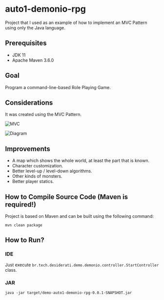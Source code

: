 # auto1-demonio-rpg

Project that I used as an example of how to implement an MVC Pattern using only the Java language.

## Prerequisites

* JDK 11
* Apache Maven 3.6.0

## Goal

Program a command-line-based Role Playing Game.

## Considerations

It was created using the MVC Pattern.

![MVC](mvc.jpg)

![Diagram](diagram.jpg)

## Improvements

* A map which shows the whole world, at least the part that is known.
* Character customization.
* Better level-up / level-down algorithms.
* Other kinds of monsters.
* Better player statics.

##  How to Compile Source Code (Maven is required!)

Project is based on Maven and can be built using the following command:

```
mvn clean package
```

## How to Run?

### IDE

Just execute `br.tech.desiderati.demo.demonio.controller.StartController` class.

### JAR

```
java -jar target/demo-auto1-demonio-rpg-0.0.1-SNAPSHOT.jar
```
